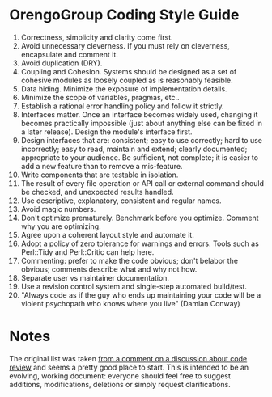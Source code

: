 OrengoGroup Coding Style Guide
==============================

1. Correctness, simplicity and clarity come first.
1. Avoid unnecessary cleverness. If you must rely on cleverness, encapsulate and comment it.
1. Avoid duplication (DRY).
1. Coupling and Cohesion. Systems should be designed as a set of cohesive modules as loosely coupled as is reasonably feasible.
1. Data hiding. Minimize the exposure of implementation details.
1. Minimize the scope of variables, pragmas, etc..
1. Establish a rational error handling policy and follow it strictly.
1. Interfaces matter. Once an interface becomes widely used, changing it becomes practically impossible (just about anything else can be fixed in a later release). Design the module's interface first.
1. Design interfaces that are: consistent; easy to use correctly; hard to use incorrectly; easy to read, maintain and extend; clearly documented; appropriate to your audience. Be sufficient, not complete; it is easier to add a new feature than to remove a mis-feature.
1. Write components that are testable in isolation.
1. The result of every file operation or API call or external command should be checked, and unexpected results handled.
1. Use descriptive, explanatory, consistent and regular names.
1. Avoid magic numbers.
1. Don't optimize prematurely. Benchmark before you optimize. Comment why you are optimizing.
1. Agree upon a coherent layout style and automate it.
1. Adopt a policy of zero tolerance for warnings and errors. Tools such as Perl::Tidy and Perl::Critic can help here.
1. Commenting: prefer to make the code obvious; don't belabor the obvious; comments describe what and why not how.
1.  Separate user vs maintainer documentation.
1.  Use a revision control system and single-step automated build/test.
1.  "Always code as if the guy who ends up maintaining your code will be a violent psychopath who knows where you live" (Damian Conway)

Notes
=====

The original list was taken [from a comment on a discussion about code review](http://www.perlmonks.org/?node_id=989115) and seems a pretty good place to start. This is intended to be an evolving, working document: everyone should feel free to suggest additions, modifications, deletions or simply request clarifications.

